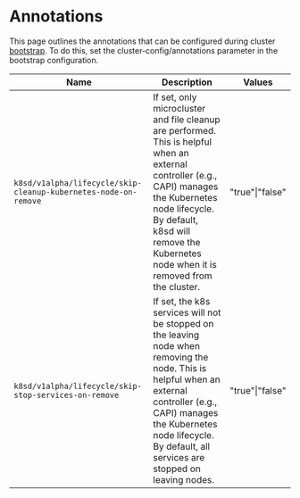 # Annotations

This page outlines the annotations that can be configured during cluster
[bootstrap]. To do this, set the cluster-config/annotations parameter in
the bootstrap configuration.

| Name                                                          | Description                                                                                                                                                                                                                                       | Values          |
|---------------------------------------------------------------|---------------------------------------------------------------------------------------------------------------------------------------------------------------------------------------------------------------------------------------------------|-----------------|
| `k8sd/v1alpha/lifecycle/skip-cleanup-kubernetes-node-on-remove` | If set, only microcluster and file cleanup are performed.  This is helpful when an external controller (e.g., CAPI) manages the Kubernetes node lifecycle. By default,  k8sd will remove the Kubernetes node when it is removed from the cluster. | "true"\|"false" |
| `k8sd/v1alpha/lifecycle/skip-stop-services-on-remove` | If set, the k8s services will not be stopped on the leaving node when removing the node. This is helpful when an external controller (e.g., CAPI) manages the Kubernetes node lifecycle. By default, all services are stopped on leaving nodes. | "true"\|"false" |

<!-- Links -->

[bootstrap]: /snap/reference/bootstrap-config-reference
